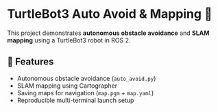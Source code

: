 # TurtleBot3 Auto Avoid & Mapping 🚀

This project demonstrates **autonomous obstacle avoidance** and **SLAM mapping** using a TurtleBot3 robot in ROS 2.

## 📌 Features
- Autonomous obstacle avoidance (`auto_avoid.py`)
- SLAM mapping using Cartographer
- Saving maps for navigation (`map.pgm` + `map.yaml`)
- Reproducible multi-terminal launch setup
